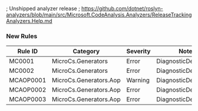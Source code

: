 ﻿; Unshipped analyzer release
; https://github.com/dotnet/roslyn-analyzers/blob/main/src/Microsoft.CodeAnalysis.Analyzers/ReleaseTrackingAnalyzers.Help.md

### New Rules

Rule ID | Category | Severity | Notes
--------|----------|----------|-------
MC0001 | MicroCs.Generators | Error | DiagnosticDescriptors
MC0002 | MicroCs.Generators | Error | DiagnosticDescriptors
MCAOP0001 | MicroCs.Generators.Aop | Warning | DiagnosticDescriptors
MCAOP0002 | MicroCs.Generators.Aop | Error | DiagnosticDescriptors
MCAOP0003 | MicroCs.Generators.Aop | Error | DiagnosticDescriptors
